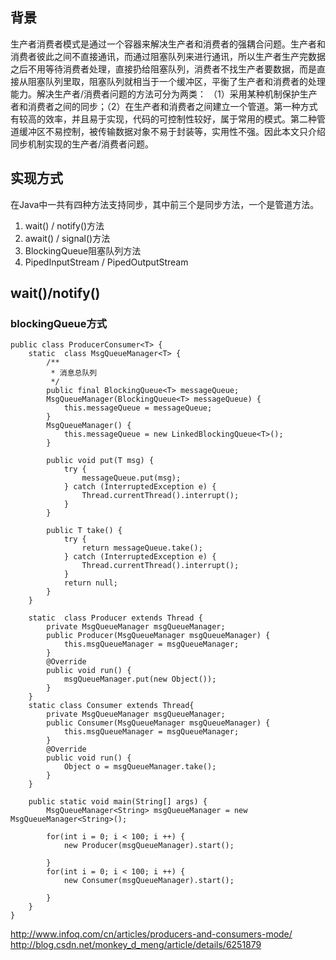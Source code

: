 ## 背景
生产者消费者模式是通过一个容器来解决生产者和消费者的强耦合问题。生产者和消费者彼此之间不直接通讯，而通过阻塞队列来进行通讯，所以生产者生产完数据之后不用等待消费者处理，直接扔给阻塞队列，消费者不找生产者要数据，而是直接从阻塞队列里取，阻塞队列就相当于一个缓冲区，平衡了生产者和消费者的处理能力。解决生产者/消费者问题的方法可分为两类：
（1）采用某种机制保护生产者和消费者之间的同步；（2）在生产者和消费者之间建立一个管道。第一种方式有较高的效率，并且易于实现，代码的可控制性较好，属于常用的模式。第二种管道缓冲区不易控制，被传输数据对象不易于封装等，实用性不强。因此本文只介绍同步机制实现的生产者/消费者问题。

## 实现方式
在Java中一共有四种方法支持同步，其中前三个是同步方法，一个是管道方法。
1) wait() / notify()方法
2) await() / signal()方法
3) BlockingQueue阻塞队列方法
4) PipedInputStream / PipedOutputStream


## wait()/notify()



### blockingQueue方式

    public class ProducerConsumer<T> {
        static  class MsgQueueManager<T> {
            /**
             * 消息总队列
             */
            public final BlockingQueue<T> messageQueue;
            MsgQueueManager(BlockingQueue<T> messageQueue) {
                this.messageQueue = messageQueue;
            }
            MsgQueueManager() {
                this.messageQueue = new LinkedBlockingQueue<T>();
            }
    
            public void put(T msg) {
                try {
                    messageQueue.put(msg);
                } catch (InterruptedException e) {
                    Thread.currentThread().interrupt();
                }
            }
    
            public T take() {
                try {
                    return messageQueue.take();
                } catch (InterruptedException e) {
                    Thread.currentThread().interrupt();
                }
                return null;
            }
        }
    
        static  class Producer extends Thread {
            private MsgQueueManager msgQueueManager;
            public Producer(MsgQueueManager msgQueueManager) {
                this.msgQueueManager = msgQueueManager;
            }
            @Override
            public void run() {
                msgQueueManager.put(new Object());
            }
        }
        static class Consumer extends Thread{
            private MsgQueueManager msgQueueManager;
            public Consumer(MsgQueueManager msgQueueManager) {
                this.msgQueueManager = msgQueueManager;
            }
            @Override
            public void run() {
                Object o = msgQueueManager.take();
            }
        }
    
        public static void main(String[] args) {
            MsgQueueManager<String> msgQueueManager = new MsgQueueManager<String>();
    
            for(int i = 0; i < 100; i ++) {
                new Producer(msgQueueManager).start();
    
            }
            for(int i = 0; i < 100; i ++) {
                new Consumer(msgQueueManager).start();
    
            }
        }
    }



http://www.infoq.com/cn/articles/producers-and-consumers-mode/
http://blog.csdn.net/monkey_d_meng/article/details/6251879
